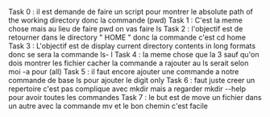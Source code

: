 Task 0 : il est demande de faire un script pour montrer le absolute path of the working directory donc la commande (pwd)
Task 1 : C'est la meme chose mais au lieu de faire pwd on vas faire ls
Task 2 : l'objectif est de retourner dans le directory " HOME " donc la commande c'est cd home
Task 3 : L'objectif est de display current directory contents in long formats donc se sera la commande ls- l
Task 4 : la meme chose que la 3 sauf qu'on dois montrer les fichier cacher la commande a rajouter au ls serait selon moi -a pour (all)
Task 5 : il faut encore ajouter une commande a notre commande de base ls pour ajouter le digit only
Task 6 : faut juste creer un repertoire c'est pas complique avec mkdir mais a regarder mkdir --help pour avoir toutes les commandes
Task 7 : le but est de move un fichier dans un autre avec la commande mv et le bon chemin c'est facile